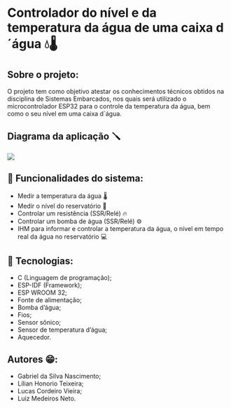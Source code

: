 # Controlador do nível e da temperatura da água de uma caixa d´água 💧🌡️

## Sobre o projeto:
O projeto tem como objetivo atestar os conhecimentos técnicos obtidos na disciplina de Sistemas Embarcados, nos quais será utilizado o microcontrolador ESP32 para o  controle da temperatura da água, bem como o seu nível em uma caixa d´água.

## Diagrama da aplicação 🪛
![](https://i.ibb.co/FJH5JN6/Diagrama-Controlador-Temp-Da-Agua.png)

## 📌 Funcionalidades do sistema:
- Medir a temperatura da água 🌡️
- Medir o nível do reservatório 📏
- Controlar um resistência (SSR/Relé) 🔥
- Controlar um bomba de água (SSR/Relé) ⚙️
- IHM para informar e controlar a temperatura da água, o nível em tempo real da água no reservatório 💻

## 🔌 Tecnologias:
- C (Linguagem de programação);
- ESP-IDF (Framework);
- ESP WROOM 32;
- Fonte de alimentação;
- Bomba d’água;
- Fios;
- Sensor sônico;
- Sensor de temperatura d’água;
- Aquecedor.

## Autores 😁:
- Gabriel da Silva Nascimento;
- Lílian Honorio Teixeira;
- Lucas Cordeiro Vieira;
- Luiz Medeiros Neto.
